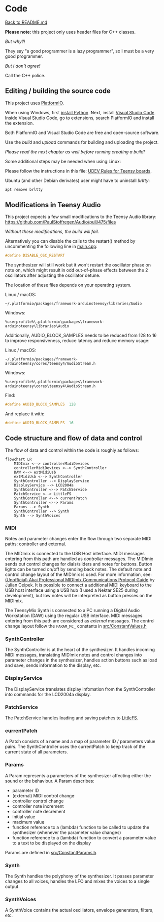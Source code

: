 # Code

[Back to README.md](README.md)

__Please note:__ this project only uses header files for C++ classes.

_But why?!_

They say "a good programmer is a lazy programmer", so I must be a very good programmer.

_But I don't agree!_

Call the C++ police.

## Editing / building the source code

This project uses [PlatformIO](https://platformio.org/).

When using Windows, first [install Python](https://docs.platformio.org/en/latest/faq/install-python.html).
Next, install [Visual Studio Code](https://code.visualstudio.com/).
Inside Visual Studio Code, go to extensions, search PlatformIO and install the extension.

Both PlatformIO and Visual Studio Code are free and open-source software.

Use the _build_ and _upload_ commands for building and uploading the project.

_Please read the next chapter as well before running creating a build!_

Some additional steps may be needed when using Linux:

Please follow the instructions in this file:
[UDEV Rules for Teensy boards](https://www.pjrc.com/teensy/00-teensy.rules).

Ubuntu (and other Debian derivates) user might have to uninstall _brltty_:
```bash
apt remove brltty
```

## Modifications in Teensy Audio

This project expects a few small modifications to the Teensy Audio library:
https://github.com/PaulStoffregen/Audio/pull/475/files

_Without these modifications, the build will fail._

Alternatively you can disable the calls to the restart() method by uncommenting the following line in [main.cpp](main.cpp):
```cpp
#define DISABLE_OSC_RESTART
```
The synthesizer will still work but it won't restart the oscillator phase on note on, which might result in odd out-of-phase effects between the 2 oscillators after adjusting the oscillator detune.

The location of these files depends on your operating system.

Linux / macOS:
```
~/.platformio/packages/framework-arduinoteensy/libraries/Audio
```

Windows:
```
%userprofile%\.platformio\packages\framework-arduinoteensy\libraries\Audio
```

Additionally, AUDIO_BLOCK_SAMPLES needs to be reduced from 128 to 16 to improve responsiveness, reduce latency and reduce memory usage:

Linux / macOS:
```
~/.platformio/packages/framework-arduinoteensy/cores/teensy4/AudioStream.h
```

Windows:
```
%userprofile%\.platformio\packages\framework-arduinoteensy\cores\teensy4\AudioStream.h
```

Find:
```C++
#define AUDIO_BLOCK_SAMPLES  128
```

And replace it with:
```C++
#define AUDIO_BLOCK_SAMPLES  16
```

## Code structure and flow of data and control

The flow of data and control within the code is roughly as follows:
```mermaid
flowchart LR
    MIDImix <--> controllerMidiDevices
    controllerMidiDevices <--> SynthController
    DAW <--> extMidiUsb
    extMidiUsb <--> SynthController
    SynthController --> DisplayService
    DisplayService --> LCD2004a
    SynthController <--> PatchService
    PatchService <--> LittleFS
    SynthController <--> currentPatch
    SynthController <--> Params
    Params --> Synth
    SynthController --> Synth
    Synth --> SynthVoices
```

### MIDI

Notes and parameter changes enter the flow through two separate MIDI paths: controller and external.

The MIDImix is connected to the USB Host interface. MIDI messages entering from this path are handled as _controller_ messages. The MIDImix sends out control changes for dials/sliders and notes for buttons. Button lights can be turned on/off by sending back notes. The default note and control change layout of the MIDImix is used. For more information, see: [(Unofficial) Akai Professional MIDImix Communications Protocol Guide](https://docs.google.com/document/d/1zeRPklp_Mo_XzJZUKu2i-p1VgfBoUWF0JKZ5CzX8aB0/edit?usp=sharing) by Julian Ceipek. It is possible to connect a additional MIDI keyboard to the USB host interface using a USB hub (I used a Nektar SE25 during development), but low notes will be interpreted as button presses on the MIDImix.

The TeensyMix Synth is connected to a PC running a Digital Audio Workstation (DAW) using the regular USB interface. MIDI messages entering from this path are considered as _external_ messages. The control change layout follow the `PARAM_MC_` constants in [src/ConstantValues.h](src/ConstantValues.h)

### SynthController

The SynthController is at the heart of the synthesizer. It handles incoming MIDI messages, translating MIDImix notes and control changes into parameter changes in the synthesizer, handles action buttons such as load and save, sends information to the display, etc. 

### DisplayService

The DisplayService translates display infomation from the SynthController into commands for the LCD2004a display.

### PatchService

The PatchService handles loading and saving patches to [LittleFS](https://github.com/PaulStoffregen/LittleFS).

### currentPatch

A Patch consists of a name and a map of parameter ID / parameters value pairs. The SynthController uses the currentPatch to keep track of the current state of all parameters.

### Params

A Param represents a parameters of the synthesizer affecting either the sound or the behaviour. A Param describes:
* parameter ID
* (external) MIDI control change
* controller control change
* controller note increment
* controller note decrement
* initial value
* maximum value
* function reference to a (lambda) function to be called to update the synthesizer (whenever the parameter value changes)
* function reference to a (lambda) function to convert a parameter value to a text to be displayed on the display

Params are defined in [src/ConstantParams.h](src/ConstantParams.h).

### Synth

The Synth handles the polyphony of the synthesizer. It passes parameter changes to all voices, handles the LFO and mixes the voices to a single output.

### SynthVoices

A SynthVoice contains the actual oscillators, envelope generators, filters, etc.

